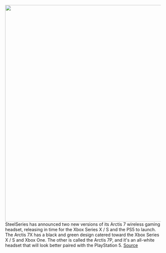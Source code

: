 <img src='https://cdn.vox-cdn.com/thumbor/hI3n4Gg3sj_H8woYQPerxnwMDS4=/0x0:3840x2160/1200x800/filters:focal(1613x773:2227x1387)/cdn.vox-cdn.com/uploads/chorus_image/image/67588041/7X_P_couple_shot_001.0.jpg' width='700px' /><br/>
SteelSeries has announced two new versions of its Arctis 7 wireless gaming headset, releasing in time for the Xbox Series X / S and the PS5 to launch. The Arctis 7X has a black and green design catered toward the Xbox Series X / S and Xbox One. The other is called the Arctis 7P, and it's an all-white headset that will look better paired with the PlayStation 5.
<a href='https://www.theverge.com/2020/10/6/21502286/steelseries-arctis-7p-7x-xbox-series-x-s-ps5-usbc-wireless-gaming-headset'> Source <a/>